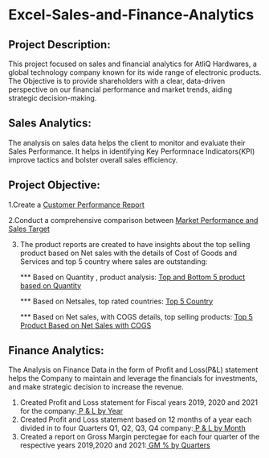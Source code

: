 # Excel-Sales-and-Finance-Analytics

## Project Description:
This project focused on sales and financial analytics for AtliQ Hardwares, a global technology company known for its wide range of electronic products. The Objective is to provide shareholders with a clear, data-driven perspective on our financial performance and market trends, aiding strategic decision-making.

## Sales Analytics:
The analysis on sales data helps the client to monitor and evaluate their Sales Performance. It helps in identifying Key Performnace Indicators(KPI) improve tactics and bolster overall sales efficiency.

## Project Objective:
1.Create a <a href="https://github.com/nihilrengasamy/Excel-Sales-and-Finance-Analytics/blob/main/Customer%20Performance%20Report.pdf" target="_blank">Customer Performance Report</a>

2.Conduct a comprehensive comparison between <a href="https://github.com/nihilrengasamy/Excel-Sales-and-Finance- 
Analytics/blob/main/Market%20performance%20vs%20Sales%20Target.pdf" target="_blank">Market Performance and Sales Target</a>

3. The product reports are created to have insights about the top selling product based on Net sales with the details of Cost of Goods and Services and top 5 country where sales are outstanding:

   *** Based on Quantity , product analysis:  <a href="https://github.com/nihilrengasamy/Excel-Sales-and-Finance-Analytics/blob/main/Top%205%20Products%20on%20Quantity.pdf" 
   target="_blank">Top and Bottom 5 product based on Quantity</a>
   
   *** Based on Netsales, top rated countries: <a href="https://github.com/nihilrengasamy/Excel-Sales-and-FinanceAnalytics/blob/main/Top%205%20Products%20on%20Quantity.pdf" 
   target="_blank">Top 5 Country</a>

   *** Based on Net sales, with COGS details, top selling products: <a href="https://github.com/nihilrengasamy/Excel-Sales-and-Finance-Analytics/blob/main/Top%205%20products%20on%20Net%20sales.pdf" target="_blank">Top 5 Product Based on Net Sales with COGS</a>

## Finance Analytics:
The Analysis on Finance Data in the form of Profit and Loss(P&L) statement helps the Company to maintain and leverage the financials for investments, and make strategic decision to increase the revenue.

1. Created Profit and Loss statement for Fiscal years 2019, 2020 and 2021 for the company:<a href="https://github.com/nihilrengasamy/Excel-Sales-and-Finance-Analytics/blob/main/P%20%26%20L%20Year.pdf" target="_blank"> P & L by Year</a>
2. Created Profit and Loss statement based on 12 months of a year each divided in to four Quarters Q1, Q2, Q3, Q4 company:<a href="https://github.com/nihilrengasamy/Excel-Sales-and-Finance-Analytics/blob/main/P%20%26%20L%20Year.pdf" target="_blank"> P & L by Month</a>
3. Created a report on Gross Margin perctegae for each four quarter of the respective years 2019,2020 and 2021:<a href="https://github.com/nihilrengasamy/Excel-Sales-and-Finance-Analytics/blob/main/GM%20%25%20by%20Quarters.pdf" target="_blank"> GM % by Quarters</a>

